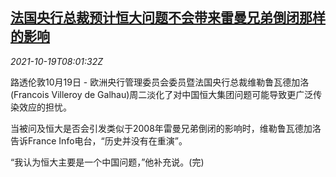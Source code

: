 <!--1634632262000-->
[法国央行总裁预计恒大问题不会带来雷曼兄弟倒闭那样的影响](https://cn.reuters.com/article/ecb-france-cen-evergrande-leman-1019-idCNKBS2H90OP)
------

<div><i>2021-10-19T08:01:32Z</i></div><p>路透伦敦10月19日 - 欧洲央行管理委员会委员暨法国央行总裁维勒鲁瓦德加洛(Francois Villeroy de Galhau)周二淡化了对中国恒大集团问题可能导致更广泛传染效应的担忧。</p><p>当被问及恒大是否会引发类似于2008年雷曼兄弟倒闭的影响时，维勒鲁瓦德加洛告诉France Info电台，“历史并没有在重演”。</p><p>“我认为恒大主要是一个中国问题，”他补充说。(完)</p>
